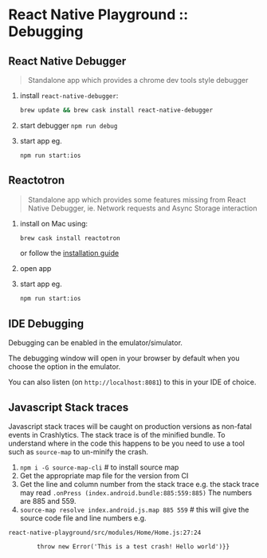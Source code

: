 React Native Playground :: Debugging
===

React Native Debugger
---

> Standalone app which provides a chrome dev tools style debugger

1. install ``react-native-debugger``:
    ```bash
    brew update && brew cask install react-native-debugger
    ```

2. start debugger ``npm run debug``

3. start app eg.
    ```bash
    npm run start:ios
    ```

Reactotron
---

> Standalone app which provides some features missing from React Native Debugger,
> ie. Network requests and Async Storage interaction

1. install on Mac using:
    ```bash
    brew cask install reactotron
    ```
    or follow the [installation guide](https://github.com/infinitered/reactotron/blob/master/docs/installing.md)

2. open app

3. start app eg.
    ```bash
    npm run start:ios
    ```

IDE Debugging
---

Debugging can be enabled in the emulator/simulator.

The debugging window will open in your browser by default when you choose the option in the emulator.

You can also listen (on ``http://localhost:8081``) to this in your IDE of choice.

Javascript Stack traces
---

Javascript stack traces will be caught on production versions as non-fatal events in Crashlytics. The stack trace is of the minified bundle. To understand where in the code this happens to be you need to use a tool such as `source-map` to un-minify the crash. 

1. ```npm i -G source-map-cli``` # to install source map
1. Get the appropriate map file for the version from CI
1. Get the line and column number from the stack trace e.g. the stack trace may read `.onPress (index.android.bundle:885:559:885)` The numbers are 885 and 559.
1. `source-map resolve index.android.js.map 885 559` # this will give the source code file and line numbers 
e.g.
```
react-native-playground/src/modules/Home/Home.js:27:24

        throw new Error('This is a test crash! Hello world')}}
```
